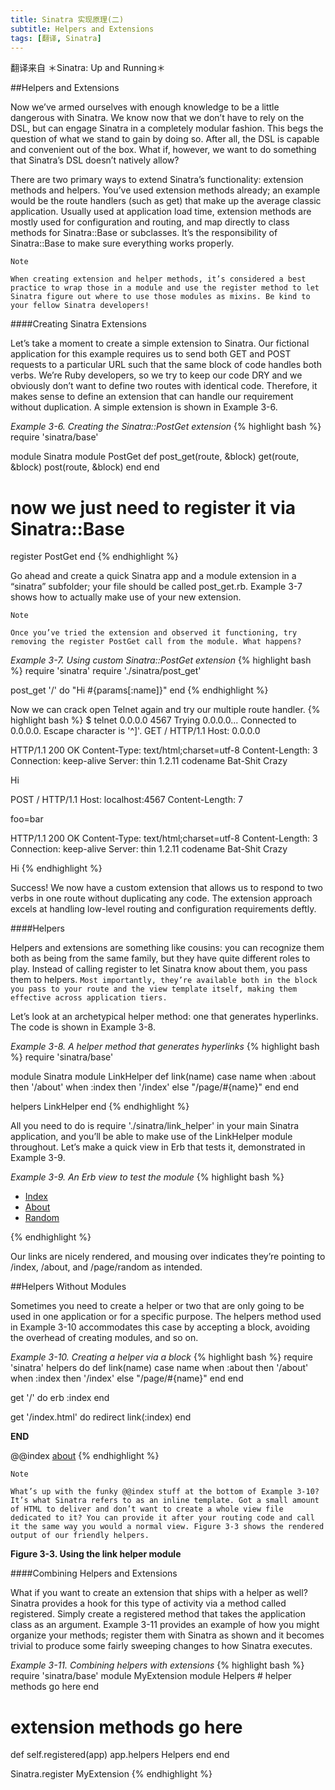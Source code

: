 ```yaml
---
title: Sinatra 实现原理(二)
subtitle: Helpers and Extensions
tags: [翻译, Sinatra]
---
```

翻译来自 ＊Sinatra: Up and Running＊

##Helpers and Extensions

Now we’ve armed ourselves with enough knowledge to be a little dangerous with Sinatra. We know now that we don’t have to rely on the DSL, but can engage Sinatra in a completely modular fashion. This begs the question of what we stand to gain by doing so. After all, the DSL is capable and convenient out of the box. What if, however, we want to do something that Sinatra’s DSL doesn’t natively allow?

There are two primary ways to extend Sinatra’s functionality: extension methods and helpers. You’ve used extension methods already; an example would be the route handlers (such as get) that make up the average classic application. Usually used at application load time, extension methods are mostly used for configuration and routing, and map directly to class methods for Sinatra::Base or subclasses. It’s the responsibility of Sinatra::Base to make sure everything works properly.
```
Note

When creating extension and helper methods, it’s considered a best practice to wrap those in a module and use the register method to let Sinatra figure out where to use those modules as mixins. Be kind to your fellow Sinatra developers!
```
####Creating Sinatra Extensions

Let’s take a moment to create a simple extension to Sinatra. Our fictional application for this example requires us to send both GET and POST requests to a particular URL such that the same block of code handles both verbs. We’re Ruby developers, so we try to keep our code DRY and we obviously don’t want to define two routes with identical code. Therefore, it makes sense to define an extension that can handle our requirement without duplication. A simple extension is shown in Example 3-6.

*Example 3-6. Creating the Sinatra::PostGet extension*
{% highlight bash %}
require 'sinatra/base'

module Sinatra
  module PostGet
    def post_get(route, &block)
      get(route, &block)
      post(route, &block)
    end
  end

  # now we just need to register it via Sinatra::Base
  register PostGet
end
{% endhighlight %}

Go ahead and create a quick Sinatra app and a module extension in a “sinatra” subfolder; your file should be called post_get.rb. Example 3-7 shows how to actually make use of your new extension.
```
Note

Once you’ve tried the extension and observed it functioning, try removing the register PostGet call from the module. What happens?
```
*Example 3-7. Using custom Sinatra::PostGet extension*
{% highlight bash %}
require 'sinatra'
require './sinatra/post_get'

post_get '/' do
  "Hi #{params[:name]}"
end
{% endhighlight %}

Now we can crack open Telnet again and try our multiple route handler.
{% highlight bash %}
$ telnet 0.0.0.0 4567
Trying 0.0.0.0...
Connected to 0.0.0.0.
Escape character is '^]'.
GET / HTTP/1.1
Host: 0.0.0.0

  HTTP/1.1 200 OK
  Content-Type: text/html;charset=utf-8
  Content-Length: 3
  Connection: keep-alive
  Server: thin 1.2.11 codename Bat-Shit Crazy

  Hi

POST / HTTP/1.1
Host: localhost:4567
Content-Length: 7

foo=bar

  HTTP/1.1 200 OK
  Content-Type: text/html;charset=utf-8
  Content-Length: 3
  Connection: keep-alive
  Server: thin 1.2.11 codename Bat-Shit Crazy

  Hi
{% endhighlight %}

Success! We now have a custom extension that allows us to respond to two verbs in one route without duplicating any code. The extension approach excels at handling low-level routing and configuration requirements deftly.

####Helpers

Helpers and extensions are something like cousins: you can recognize them both as being from the same family, but they have quite different roles to play. Instead of calling register to let Sinatra know about them, you pass them to helpers. `Most importantly, they’re available both in the block you pass to your route and the view template itself, making them effective across application tiers.`

Let’s look at an archetypical helper method: one that generates hyperlinks. The code is shown in Example 3-8.

*Example 3-8. A helper method that generates hyperlinks*
{% highlight bash %}
require 'sinatra/base'

module Sinatra
  module LinkHelper
    def link(name)
      case name
      when :about then '/about'
      when :index then '/index'
      else "/page/#{name}"
    end
  end

  helpers LinkHelper
end
{% endhighlight %}

All you need to do is require './sinatra/link_helper' in your main Sinatra application, and you’ll be able to make use of the LinkHelper module throughout. Let’s make a quick view in Erb that tests it, demonstrated in Example 3-9.

*Example 3-9. An Erb view to test the module*
{% highlight bash %}
<html>
<head>
  <title>Link Helper Test</title>
</head>
<body>
  <nav>
    <ul>
      <li><a href="<%= link(:index) %>">Index</a></li>
      <li><a href="<%= link(:about) %>">About</a></li>
      <li><a href="<%= link(:random) %>">Random</a></li>
    </ul>
  </nav>
</body>
</html>
{% endhighlight %}

Our links are nicely rendered, and mousing over indicates they’re pointing to /index, /about, and /page/random as intended.

##Helpers Without Modules

Sometimes you need to create a helper or two that are only going to be used in one application or for a specific purpose. The helpers method used in Example 3-10 accommodates this case by accepting a block, avoiding the overhead of creating modules, and so on.

*Example 3-10. Creating a helper via a block*
{% highlight bash %}
require 'sinatra'
helpers do
  def link(name)
    case name
    when :about then '/about'
    when :index then '/index'
    else "/page/#{name}"
  end
end

get '/' do
  erb :index
end

get '/index.html' do
  redirect link(:index)
end

__END__

@@index
<a href="<%= link :about %>">about</a>
{% endhighlight %}
```
Note

What’s up with the funky @@index stuff at the bottom of Example 3-10? It’s what Sinatra refers to as an inline template. Got a small amount of HTML to deliver and don’t want to create a whole view file dedicated to it? You can provide it after your routing code and call it the same way you would a normal view. Figure 3-3 shows the rendered output of our friendly helpers.
```
**Figure 3-3. Using the link helper module**

####Combining Helpers and Extensions

What if you want to create an extension that ships with a helper as well? Sinatra provides a hook for this type of activity via a method called registered. Simply create a registered method that takes the application class as an argument. Example 3-11 provides an example of how you might organize your methods; register them with Sinatra as shown and it becomes trivial to produce some fairly sweeping changes to how Sinatra executes.

*Example 3-11. Combining helpers with extensions*
{% highlight bash %}
require 'sinatra/base'
module MyExtension
  module Helpers
    # helper methods go here
  end

  # extension methods go here

  def self.registered(app)
    app.helpers Helpers
  end
end

Sinatra.register MyExtension
{% endhighlight %}


